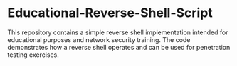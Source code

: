 # Educational-Reverse-Shell-Script
This repository contains a simple reverse shell implementation intended for educational purposes and network security training. The code demonstrates how a reverse shell operates and can be used for penetration testing exercises.  
